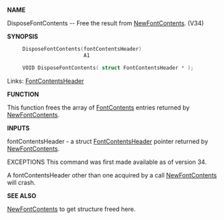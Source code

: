 
**NAME**

DisposeFontContents -- Free the result from [NewFontContents](NewFontContents). (V34)

**SYNOPSIS**

```c
     DisposeFontContents(fontContentsHeader)
                         A1

     VOID DisposeFontContents( struct FontContentsHeader * );

```
Links: [FontContentsHeader](_0102) 

**FUNCTION**

This function frees the array of [FontContents](_0102) entries
returned by [NewFontContents](NewFontContents).

**INPUTS**

fontContentsHeader - a struct [FontContentsHeader](_0102) pointer
returned by [NewFontContents](NewFontContents).

EXCEPTIONS
This command was first made available as of version 34.

A fontContentsHeader other than one acquired by a call
[NewFontContents](NewFontContents) will crash.

**SEE ALSO**

[NewFontContents](NewFontContents) to get structure freed here.
